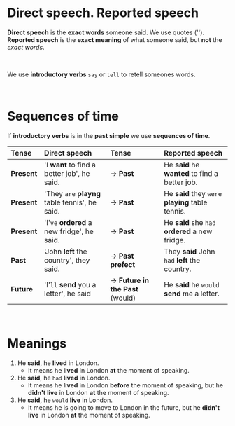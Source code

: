 # Direct speech. Reported speech
**Direct speech** is the **exact words** someone said. We use quotes ('').<br>
**Reported speech** is the **exact meaning** of what someone said, but **not** the *exact words*.<br>

<br>

We use **introductory verbs** `say` or `tell` to retell someones words.<br>

<br>

# Sequences of time
If **introductory verbs** is in the **past simple** we use **sequences of time**.<br>

|Tense|Direct speech|Tense|Reported speech|
|:----|:------------|:----|:--------------|
|**Present**|'I **want** to find a better job', he said.|→ **Past**|He **said** he **wanted** to find a better job.|
|**Present**|'They `are` **playng** table tennis', he said.|→ **Past**|He **said** they `were` **playing** table tennis.|
|**Present**|'I'`ve` **ordered** a new fridge', he said.|→ **Past**|He **said** she `had` **ordered** a new fridge.|
|**Past**|'John **left** the country', they said.|→ **Past prefect**|They **said** John `had` **left** the country.|
|**Future**|'I'`ll` **send** you a letter', he said|→ **Future in the Past** (would)|He **said** he `would` **send** me a letter.|

<br>

# Meanings
1. He **said**, he **lived** in London.
   - It means he **lived** in London **at** the moment of speaking.
2. He **said**, he `had` **lived** in London.
   - It means he **lived** in London **before** the moment of speaking, but he **didn't live** in London **at** the moment of speaking.
3. He **said**, he `would` **live** in London.
   - It means he is going to move to London in the future, but he **didn't live** in London **at** the moment of speaking.
